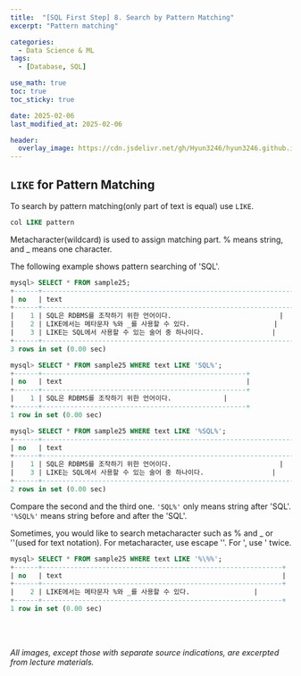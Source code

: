 ```yaml
---
title:  "[SQL First Step] 8. Search by Pattern Matching"
excerpt: "Pattern matching"

categories:
  - Data Science & ML
tags:
  - [Database, SQL]

use_math: true
toc: true
toc_sticky: true

date: 2025-02-06
last_modified_at: 2025-02-06

header:
  overlay_image: https://cdn.jsdelivr.net/gh/Hyun3246/hyun3246.github.io@master/image/overlay image/SQL First Step.png
---
```

## `LIKE` for Pattern Matching
To search by pattern matching(only part of text is equal) use `LIKE`.

```sql
col LIKE pattern
```

Metacharacter(wildcard) is used to assign matching part. % means string, and _ means one character.

The following example shows pattern searching of 'SQL'.

```sql
mysql> SELECT * FROM sample25;
+------+-----------------------------------------------------------------+
| no   | text                                                            |
+------+-----------------------------------------------------------------+
|    1 | SQL은 RDBMS를 조작하기 위한 언어이다.                           |
|    2 | LIKE에서는 메타문자 %와 _를 사용할 수 있다.                     |
|    3 | LIKE는 SQL에서 사용할 수 있는 술어 중 하나이다.                 |
+------+-----------------------------------------------------------------+
3 rows in set (0.00 sec)

mysql> SELECT * FROM sample25 WHERE text LIKE 'SQL%';
+------+---------------------------------------------------+
| no   | text                                              |
+------+---------------------------------------------------+
|    1 | SQL은 RDBMS를 조작하기 위한 언어이다.             |
+------+---------------------------------------------------+
1 row in set (0.00 sec)

mysql> SELECT * FROM sample25 WHERE text LIKE '%SQL%';
+------+-----------------------------------------------------------------+
| no   | text                                                            |
+------+-----------------------------------------------------------------+
|    1 | SQL은 RDBMS를 조작하기 위한 언어이다.                           |
|    3 | LIKE는 SQL에서 사용할 수 있는 술어 중 하나이다.                 |
+------+-----------------------------------------------------------------+
2 rows in set (0.00 sec)
```

Compare the second and the third one. `'SQL%'` only means string after 'SQL'. `'%SQL%'` means string before and after the 'SQL'.

Sometimes, you would like to search metacharacter such as % and _ or ''(used for text notation). For metacharacter, use escape  '\'. For ', use ' twice.

```sql
mysql> SELECT * FROM sample25 WHERE text LIKE '%\%%';
+------+------------------------------------------------------------+
| no   | text                                                       |
+------+------------------------------------------------------------+
|    2 | LIKE에서는 메타문자 %와 _를 사용할 수 있다.                |
+------+------------------------------------------------------------+
1 row in set (0.00 sec)
```

<br/>
<br/>

*All images, except those with separate source indications, are excerpted from lecture materials.*